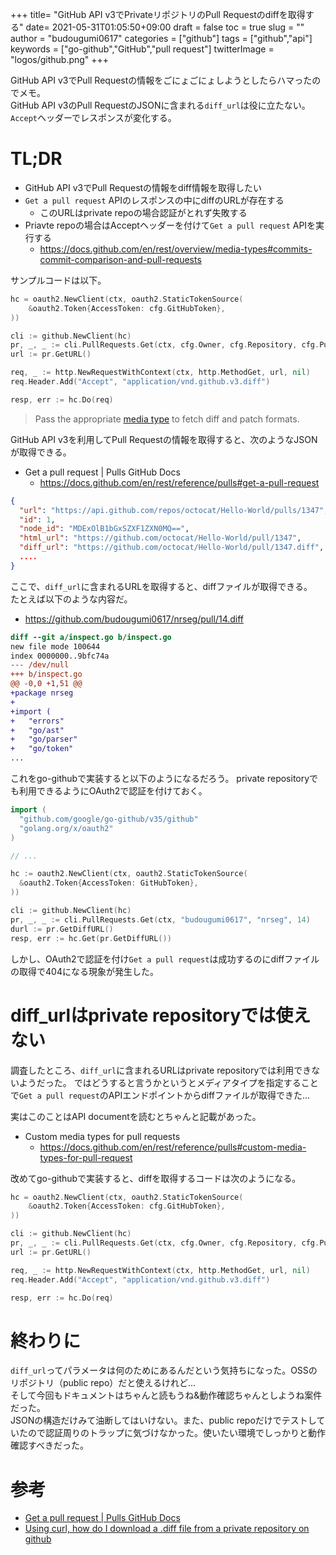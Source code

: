 +++
title= "GitHub API v3でPrivateリポジトリのPull Requestのdiffを取得する"
date= 2021-05-31T01:05:50+09:00
draft = false
toc = true
slug = ""
author = "budougumi0617"
categories = ["github"]
tags = ["github","api"]
keywords = ["go-github","GitHub","pull request"]
twitterImage = "logos/github.png"
+++


GitHub API v3でPull Requestの情報をごにょごにょしようとしたらハマったのでメモ。  
GitHub API v3のPull RequestのJSONに含まれる`diff_url`は役に立たない。`Accept`ヘッダーでレスポンスが変化する。


<!--more-->

# TL;DR
- GitHub API v3でPull Requestの情報をdiff情報を取得したい
- `Get a pull request` APIのレスポンスの中にdiffのURLが存在する
    - このURLはprivate repoの場合認証がとれず失敗する
- Priavte repoの場合はAcceptヘッダーを付けて`Get a pull request` APIを実行する
    - https://docs.github.com/en/rest/overview/media-types#commits-commit-comparison-and-pull-requests


サンプルコードは以下。

```go
hc = oauth2.NewClient(ctx, oauth2.StaticTokenSource(
    &oauth2.Token{AccessToken: cfg.GitHubToken},
))

cli := github.NewClient(hc)
pr, _, _ := cli.PullRequests.Get(ctx, cfg.Owner, cfg.Repository, cfg.PullRequestNumber)
url := pr.GetURL()

req, _ := http.NewRequestWithContext(ctx, http.MethodGet, url, nil)
req.Header.Add("Accept", "application/vnd.github.v3.diff")

resp, err := hc.Do(req)
```


> Pass the appropriate [media type](https://docs.github.com/rest/overview/media-types/#commits-commit-comparison-and-pull-requests) to fetch diff and patch formats.


GitHub API v3を利用してPull Requestの情報を取得すると、次のようなJSONが取得できる。

- Get a pull request | Pulls GitHub Docs
    - https://docs.github.com/en/rest/reference/pulls#get-a-pull-request

```json
{
  "url": "https://api.github.com/repos/octocat/Hello-World/pulls/1347",
  "id": 1,
  "node_id": "MDExOlB1bGxSZXF1ZXN0MQ==",
  "html_url": "https://github.com/octocat/Hello-World/pull/1347",
  "diff_url": "https://github.com/octocat/Hello-World/pull/1347.diff",
  ....
}
```

ここで、`diff_url`に含まれるURLを取得すると、diffファイルが取得できる。  
たとえば以下のような内容だ。

- https://github.com/budougumi0617/nrseg/pull/14.diff

```diff
diff --git a/inspect.go b/inspect.go
new file mode 100644
index 0000000..9bfc74a
--- /dev/null
+++ b/inspect.go
@@ -0,0 +1,51 @@
+package nrseg
+
+import (
+	"errors"
+	"go/ast"
+	"go/parser"
+	"go/token"
...
```


これをgo-githubで実装すると以下のようになるだろう。
private repositoryでも利用できるようにOAuth2で認証を付けておく。

```go
import (
  "github.com/google/go-github/v35/github"
  "golang.org/x/oauth2"
)

// ...

hc := oauth2.NewClient(ctx, oauth2.StaticTokenSource(
  &oauth2.Token{AccessToken: GitHubToken},
))

cli := github.NewClient(hc)
pr, _, _ := cli.PullRequests.Get(ctx, "budougumi0617", "nrseg", 14)
durl := pr.GetDiffURL()
resp, err := hc.Get(pr.GetDiffURL())
```

しかし、OAuth2で認証を付け`Get a pull request`は成功するのにdiffファイルの取得で404になる現象が発生した。


# diff_urlはprivate repositoryでは使えない
調査したところ、`diff_url`に含まれるURLはprivate repositoryでは利用できないようだった。
ではどうすると言うかというとメディアタイプを指定することで`Get a pull request`のAPIエンドポイントからdiffファイルが取得できた…


実はこのことはAPI documentを読むとちゃんと記載があった。

- Custom media types for pull requests
    - https://docs.github.com/en/rest/reference/pulls#custom-media-types-for-pull-request

改めてgo-githubで実装すると、diffを取得するコードは次のようになる。

```go
hc = oauth2.NewClient(ctx, oauth2.StaticTokenSource(
    &oauth2.Token{AccessToken: cfg.GitHubToken},
))

cli := github.NewClient(hc)
pr, _, _ := cli.PullRequests.Get(ctx, cfg.Owner, cfg.Repository, cfg.PullRequestNumber)
url := pr.GetURL()

req, _ := http.NewRequestWithContext(ctx, http.MethodGet, url, nil)
req.Header.Add("Accept", "application/vnd.github.v3.diff")

resp, err := hc.Do(req)
```


# 終わりに
`diff_url`ってパラメータは何のためにあるんだという気持ちになった。OSSのリポジトリ（public repo）だと使えるけれど…  
そして今回もドキュメントはちゃんと読もうね&動作確認ちゃんとしようね案件だった。  
JSONの構造だけみて油断してはいけない。また、public repoだけでテストしていたので認証周りのトラップに気づけなかった。使いたい環境でしっかりと動作確認すべきだった。

# 参考
- [Get a pull request | Pulls GitHub Docs](https://docs.github.com/en/rest/reference/pulls#get-a-pull-request)
- [Using curl, how do I download a .diff file from a private repository on github](https://stackoverflow.com/questions/35471316/using-curl-how-do-i-download-a-diff-file-from-a-private-repository-on-github)
